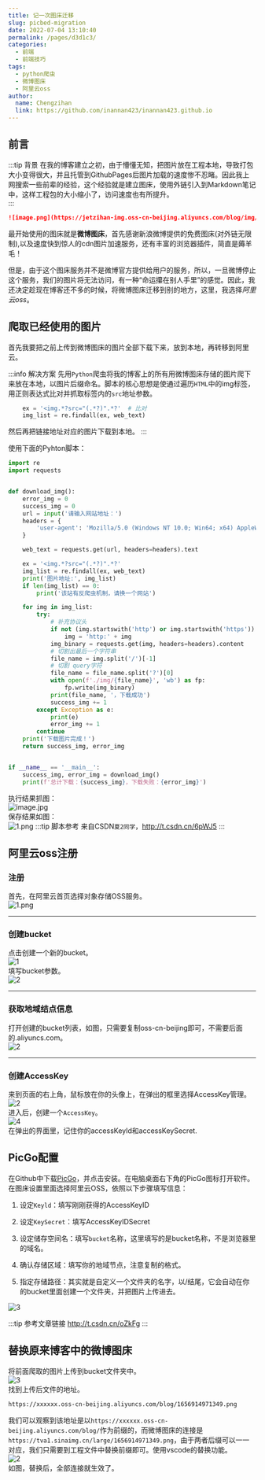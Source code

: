 ```yaml
---
title: 记一次图床迁移
slug: picbed-migration
date: 2022-07-04 13:10:40
permalink: /pages/d3d1c3/
categories:
  - 前端
  - 前端技巧
tags:
  - python爬虫
  - 微博图床
  - 阿里云oss
author: 
  name: Chengzihan
  link: https://github.com/inannan423/inannan423.github.io
---
```

## 前言

:::tip 背景
在我的博客建立之初，由于懵懂无知，把图片放在工程本地，导致打包大小变得很大，并且托管到GithubPages后图片加载的速度惨不忍睹。因此我上网搜索一些前辈的经验，这个经验就是建立图床，使用外链引入到Markdown笔记中，这样工程包的大小缩小了，访问速度也有所提升。  
:::

``` md
![image.png](https://jetzihan-img.oss-cn-beijing.aliyuncs.com/blog/img/006SHRs9gy1h3p10rb6uwj31400kl7e5.jpg)  
```

最开始使用的图床就是**微博图床**，首先感谢新浪微博提供的免费图床(对外链无限制),以及速度快到惊人的cdn图片加速服务，还有丰富的浏览器插件，简直是薅羊毛！  

但是，由于这个图床服务并不是微博官方提供给用户的服务，所以，一旦微博停止这个服务，我们的图片将无法访问，有一种“命运攥在别人手里”的感觉。因此，我还决定趁现在博客还不多的时候，将微博图床迁移到别的地方，这里，我选择*阿里云oss*。

## 爬取已经使用的图片

首先我要把之前上传到微博图床的图片全部下载下来，放到本地，再转移到阿里云。  

:::info 解决方案
先用`Python`爬虫将我的博客上的所有用微博图床存储的图片爬下来放在本地，以图片后缀命名。脚本的核心思想是使通过遍历`HTML`中的img标签，用正则表达式比对并抓取标签内的`src`地址参数。  

``` python
    ex = '<img.*?src="(.*?)".*?'  # 比对
    img_list = re.findall(ex, web_text) 
```

然后再把链接地址对应的图片下载到本地。
:::

使用下面的Pyhton脚本：  

``` python
import re
import requests


def download_img():
    error_img = 0
    success_img = 0
    url = input('请输入网站地址：')
    headers = {
        'user-agent': 'Mozilla/5.0 (Windows NT 10.0; Win64; x64) AppleWebKit/537.36 (KHTML, like Gecko) Chrome/87.0.4280.141 Safari/537.36 Edg/87.0.664.75'
    }

    web_text = requests.get(url, headers=headers).text

    ex = '<img.*?src="(.*?)".*?'
    img_list = re.findall(ex, web_text)
    print('图片地址:', img_list)
    if len(img_list) == 0:
        print('该站有反爬虫机制，请换一个网站')

    for img in img_list:
        try:
            # 补充协议头
            if not (img.startswith('http') or img.startswith('https')):
                img = 'http:' + img
            img_binary = requests.get(img, headers=headers).content
            # 切割出最后一个字符串
            file_name = img.split('/')[-1]
            # 切割 query字符
            file_name = file_name.split('?')[0]
            with open(f'./img/{file_name}', 'wb') as fp:
                fp.write(img_binary)
            print(file_name, '，下载成功')
            success_img += 1
        except Exception as e:
            print(e)
            error_img += 1
        continue
    print('下载图片完成！')
    return success_img, error_img


if __name__ == '__main__':
    success_img, error_img = download_img()
    print(f'总计下载：{success_img}，下载失败：{error_img}')
```

执行结果抓图：  
![image.jpg](https://jetzihan-img.oss-cn-beijing.aliyuncs.com/blog/20220704140150.png)  
保存结果如图：  
![1.png](https://jetzihan-img.oss-cn-beijing.aliyuncs.com/blog/20220704140607.png)
:::tip 脚本参考
来自CSDN`夏2同学`，<http://t.csdn.cn/6pWJ5>
:::

## 阿里云oss注册

### 注册

首先，在阿里云首页选择对象存储OSS服务。  
![1.png](https://jetzihan-img.oss-cn-beijing.aliyuncs.com/blog/1656914971349.png)

***

### 创建bucket

点击创建一个新的bucket。  
![1](https://jetzihan-img.oss-cn-beijing.aliyuncs.com/blog/20220704141214.png)  
填写bucket参数。  
![2](https://jetzihan-img.oss-cn-beijing.aliyuncs.com/blog/20220704141354.png)  
***

### 获取地域结点信息

打开创建的bucket列表，如图，只需要复制oss-cn-beijing即可，不需要后面的.aliyuncs.com。  
![2](https://jetzihan-img.oss-cn-beijing.aliyuncs.com/blog/20220704142346.png)  
***

### 创建AccessKey

来到页面的右上角，鼠标放在你的头像上，在弹出的框里选择AccessKey管理。  
![2](https://jetzihan-img.oss-cn-beijing.aliyuncs.com/blog/20220704142626.png)  
进入后，创建一个`AccessKey`。  
![4](https://jetzihan-img.oss-cn-beijing.aliyuncs.com/blog/20220704142811.png)  
在弹出的界面里，记住你的accessKeyId和accessKeySecret.

## PicGo配置

在Github中下载[PicGo](https://github.com/Molunerfinn/PicGo/releases)，并点击安装。在电脑桌面右下角的PicGo图标打开软件。在图床设置里面选择阿里云OSS，依照以下步骤填写信息：  

1. 设定`Keyld`：填写刚刚获得的AccessKeyID

2. 设定`KeySecret`：填写AccessKeyIDSecret

3. 设定储存空间名：填写`bucket`名称，这里填写的是bucket名称，不是浏览器里的域名。

4. 确认存储区域：填写你的地域节点，注意复制的格式。

5. 指定存储路径：其实就是自定义一个文件夹的名字，以/结尾，它会自动在你的bucket里面创建一个文件夹，并把图片上传进去。  

![3](https://jetzihan-img.oss-cn-beijing.aliyuncs.com/blog/20220704143542.png)  

:::tip 参考文章链接
<http://t.csdn.cn/oZkFg>
:::

## 替换原来博客中的微博图床

将前面爬取的图片上传到bucket文件夹中。  
![3](https://jetzihan-img.oss-cn-beijing.aliyuncs.com/blog/20220704143735.png)  
找到上传后文件的地址。  

``` md
https://xxxxxx.oss-cn-beijing.aliyuncs.com/blog/1656914971349.png
```

我们可以观察到该地址是以`https://xxxxxx.oss-cn-beijing.aliyuncs.com/blog/`作为前缀的，而微博图床的连接是`https://tva1.sinaimg.cn/large/1656914971349.png`，由于两者后缀可以一一对应，我们只需要到工程文件中替换前缀即可。使用vscode的替换功能。  
![2](https://jetzihan-img.oss-cn-beijing.aliyuncs.com/blog/20220704144126.png)  
如图，替换后，全部连接就生效了。
